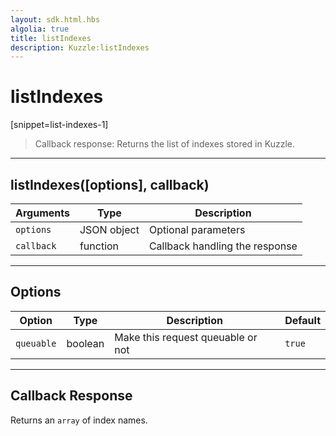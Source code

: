 ```yaml
---
layout: sdk.html.hbs
algolia: true
title: listIndexes
description: Kuzzle:listIndexes
---
```

  

# listIndexes
[snippet=list-indexes-1]

> Callback response:
Returns the list of indexes stored in Kuzzle.

---

## listIndexes([options], callback)

| Arguments | Type | Description |
|---------------|---------|----------------------------------------|
| ``options`` | JSON object | Optional parameters |
| ``callback`` | function | Callback handling the response |

---

## Options

| Option | Type | Description | Default |
|---------------|---------|----------------------------------------|---------|
| ``queuable`` | boolean | Make this request queuable or not  | ``true`` |

---

## Callback Response

Returns an `array` of index names.

